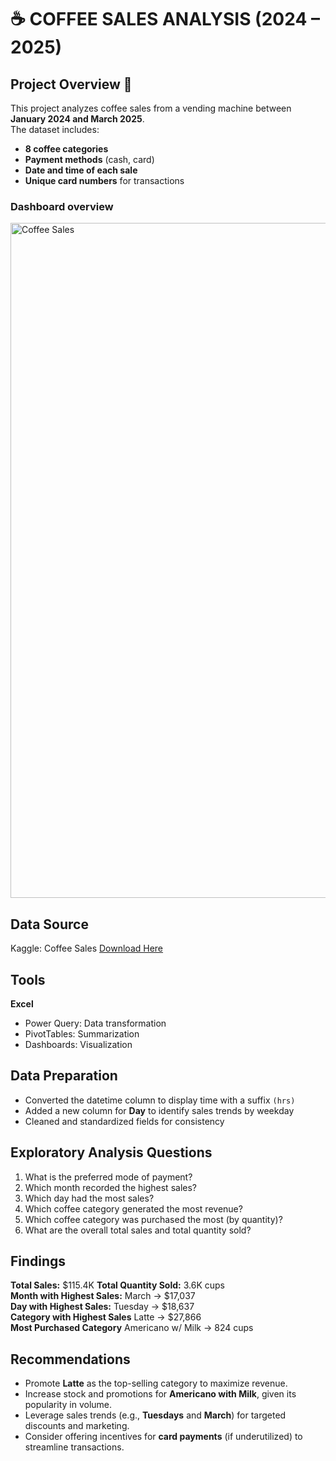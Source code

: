 # ☕ COFFEE SALES ANALYSIS (2024 – 2025)

## Project Overview  📃
This project analyzes coffee sales from a vending machine between **January 2024 and March 2025**.  
The dataset includes:  
- **8 coffee categories**  
- **Payment methods** (cash, card)  
- **Date and time of each sale**  
- **Unique card numbers** for transactions

### Dashboard overview

<img width="1920" height="1080" alt="Coffee Sales" src="https://github.com/user-attachments/assets/e9d31fb3-bfd5-4a42-9d5a-2ac22f575a87" />


## Data Source
Kaggle: Coffee Sales [Download Here](https://www.kaggle.com/datasets/ihelon/coffee-sales)

## Tools  
**Excel**  
- Power Query: Data transformation  
- PivotTables: Summarization  
- Dashboards: Visualization  

## Data Preparation  
- Converted the datetime column to display time with a suffix `(hrs)`  
- Added a new column for **Day** to identify sales trends by weekday  
- Cleaned and standardized fields for consistency  

## Exploratory Analysis Questions  
1. What is the preferred mode of payment?  
2. Which month recorded the highest sales?  
3. Which day had the most sales?  
4. Which coffee category generated the most revenue?  
5. Which coffee category was purchased the most (by quantity)?  
6. What are the overall total sales and total quantity sold?  

## Findings  
**Total Sales:** $115.4K
**Total Quantity Sold:** 3.6K cups           
**Month with Highest Sales:** March → $17,037     
**Day with Highest Sales:** Tuesday → $18,637   
**Category with Highest Sales** Latte → $27,866  
**Most Purchased Category**  Americano w/ Milk → 824 cups 

## Recommendations  
- Promote **Latte** as the top-selling category to maximize revenue.  
- Increase stock and promotions for **Americano with Milk**, given its popularity in volume.  
- Leverage sales trends (e.g., **Tuesdays** and **March**) for targeted discounts and marketing.  
- Consider offering incentives for **card payments** (if underutilized) to streamline transactions.  
